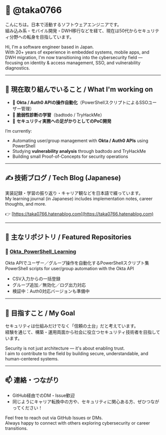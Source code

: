 # 👋 @taka0766

こんにちは。日本で活動するソフトウェアエンジニアです。  
組み込み系・モバイル開発・DWH移行などを経て、現在は50代からセキュリティ分野への転身を目指しています。

Hi, I'm a software engineer based in Japan.  
With 20+ years of experience in embedded systems, mobile apps, and DWH migration, I'm now transitioning into the cybersecurity field — focusing on identity & access management, SSO, and vulnerability diagnostics.

---

## 🔧 現在取り組んでいること / What I'm working on

- 🔐 **Okta / Auth0 APIの操作自動化**（PowerShellスクリプトによるSSOユーザー管理）
- 🧪 **脆弱性診断の学習**（badtodo / TryHackMe）
- 📘 **セキュリティ実務への足がかりとしてのPoC開発**

I’m currently:
- Automating user/group management with **Okta / Auth0 APIs** using PowerShell
- Studying **vulnerability analysis** through badtodo and TryHackMe
- Building small Proof-of-Concepts for security operations

---

## ✍️ 技術ブログ / Tech Blog (Japanese)

実装記録・学習の振り返り・キャリア観などを日本語で綴っています。  
My learning journal (in Japanese) includes implementation notes, career thoughts, and more.

👉 [https://taka0766.hatenablog.com](https://taka0766.hatenablog.com)

---

## 📁 主なリポジトリ / Featured Repositories

### 🔸 [Okta_PowerShell_Learning](https://github.com/taka0766/Okta_PowerShell_Learning)
Okta APIでユーザー／グループ操作を自動化するPowerShellスクリプト集  
PowerShell scripts for user/group automation with the Okta API

- CSV入力からの一括登録
- グループ追加／無効化／ログ出力対応
- 検証中：Auth0対応バージョンも準備中

---

## 📌 目指すこと / My Goal

セキュリティは仕組みだけでなく「信頼の土台」だと考えています。  
経験を通じて、構築・運用両面から社会に役立つセキュリティ技術者を目指しています。

Security is not just architecture — it's about enabling trust.  
I aim to contribute to the field by building secure, understandable, and human-centered systems.

---

## 📫 連絡・つながり

- GitHub経由でのDM・Issue歓迎
- 同じようにキャリア転換中の方や、セキュリティに関心ある方、ぜひつながってください！

Feel free to reach out via GitHub Issues or DMs.  
Always happy to connect with others exploring cybersecurity or career transitions.

